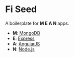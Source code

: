 Fi Seed
=======

A boilerplate for **M E A N** apps.

* **M**: [MongoDB](https://www.mongodb.org/)
* **E**: [Express](http://expressjs.com/)
* **A**: [AngularJS](https://angularjs.org/)
* **N**: [Node.js](https://nodejs.org/)
